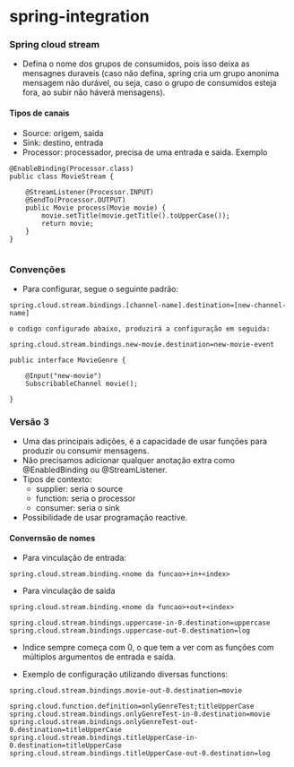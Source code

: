 # spring-integration

### Spring cloud stream
- Defina o nome dos grupos de consumidos, pois isso deixa as mensagnes duraveis (caso não defina, spring cria um grupo anonima mensagem não durável, ou seja, caso o grupo de consumidos esteja fora, ao subir não háverá mensagens).

#### Tipos de canais
- Source: origem, saida
- Sink: destino, entrada
- Processor: processador, precisa de uma entrada e saida. Exemplo
```
@EnableBinding(Processor.class)
public class MovieStream {

    @StreamListener(Processor.INPUT)
    @SendTo(Processor.OUTPUT)
    public Movie process(Movie movie) {
        movie.setTitle(movie.getTitle().toUpperCase());
        return movie;
    }
}


```

### Convenções
- Para configurar, segue o seguinte padrão:
```
spring.cloud.stream.bindings.[channel-name].destination=[new-channel-name]

o codigo configurado abaixo, produzirá a configuração em seguida:

spring.cloud.stream.bindings.new-movie.destination=new-movie-event

public interface MovieGenre {
    
    @Input("new-movie")
    SubscribableChannel movie();

}
```

### Versão 3
- Uma das principais adições, é a capacidade de usar funções para produzir ou consumir mensagens.
- Não precisamos adicionar qualquer anotação extra como @EnabledBinding ou @StreamListener.
- Tipos de contexto:
  -  supplier: seria o source
  -  function: seria o processor
  -  consumer: seria o sink
- Possibilidade de usar programação reactive.

#### Convernsão de nomes
- Para vinculação de entrada:
```
spring.cloud.stream.binding.<nome da funcao>+in+<index>
```
- Para vinculação de saida
```
spring.cloud.stream.binding.<nome da funcao>+out+<index>

spring.cloud.stream.bindings.uppercase-in-0.destination=uppercase
spring.cloud.stream.bindings.uppercase-out-0.destination=log
```
- Indice sempre começa com 0, o que tem a ver com as funções com múltiplos argumentos de entrada e saída.

- Exemplo de configuração utilizando diversas functions:
```
spring.cloud.stream.bindings.movie-out-0.destination=movie

spring.cloud.function.definition=onlyGenreTest;titleUpperCase
spring.cloud.stream.bindings.onlyGenreTest-in-0.destination=movie
spring.cloud.stream.bindings.onlyGenreTest-out-0.destination=titleUpperCase
spring.cloud.stream.bindings.titleUpperCase-in-0.destination=titleUpperCase
spring.cloud.stream.bindings.titleUpperCase-out-0.destination=log

```
